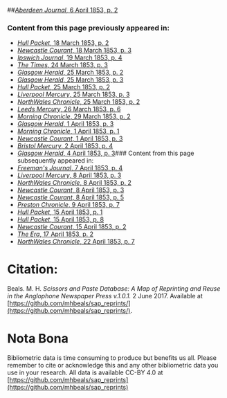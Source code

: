##[*Aberdeen Journal*, 6 April 1853, p. 2](https://mhbeals.github.io/sap_html/Aberdeen-Journal/Aberdeen-Journal-6-April-1853-p-2)

### Content from this page previously appeared in:
+ [*Hull Packet*, 18 March 1853, p. 2](https://mhbeals.github.io/sap_html/Hull-Packet/Hull-Packet-18-March-1853-p-2)
+ [*Newcastle Courant*, 18 March 1853, p. 3](https://mhbeals.github.io/sap_html/Newcastle-Courant/Newcastle-Courant-18-March-1853-p-3)
+ [*Ipswich Journal*, 19 March 1853, p. 4](https://mhbeals.github.io/sap_html/Ipswich-Journal/Ipswich-Journal-19-March-1853-p-4)
+ [*The Times*, 24 March 1853, p. 3](https://mhbeals.github.io/sap_html/The-Times/The-Times-24-March-1853-p-3)
+ [*Glasgow Herald*, 25 March 1853, p. 2](https://mhbeals.github.io/sap_html/Glasgow-Herald/Glasgow-Herald-25-March-1853-p-2)
+ [*Glasgow Herald*, 25 March 1853, p. 3](https://mhbeals.github.io/sap_html/Glasgow-Herald/Glasgow-Herald-25-March-1853-p-3)
+ [*Hull Packet*, 25 March 1853, p. 2](https://mhbeals.github.io/sap_html/Hull-Packet/Hull-Packet-25-March-1853-p-2)
+ [*Liverpool Mercury*, 25 March 1853, p. 3](https://mhbeals.github.io/sap_html/Liverpool-Mercury/Liverpool-Mercury-25-March-1853-p-3)
+ [*NorthWales Chronicle*, 25 March 1853, p. 2](https://mhbeals.github.io/sap_html/NorthWales-Chronicle/NorthWales-Chronicle-25-March-1853-p-2)
+ [*Leeds Mercury*, 26 March 1853, p. 6](https://mhbeals.github.io/sap_html/Leeds-Mercury/Leeds-Mercury-26-March-1853-p-6)
+ [*Morning Chronicle*, 29 March 1853, p. 2](https://mhbeals.github.io/sap_html/Morning-Chronicle/Morning-Chronicle-29-March-1853-p-2)
+ [*Glasgow Herald*, 1 April 1853, p. 3](https://mhbeals.github.io/sap_html/Glasgow-Herald/Glasgow-Herald-1-April-1853-p-3)
+ [*Morning Chronicle*, 1 April 1853, p. 1](https://mhbeals.github.io/sap_html/Morning-Chronicle/Morning-Chronicle-1-April-1853-p-1)
+ [*Newcastle Courant*, 1 April 1853, p. 3](https://mhbeals.github.io/sap_html/Newcastle-Courant/Newcastle-Courant-1-April-1853-p-3)
+ [*Bristol Mercury*, 2 April 1853, p. 4](https://mhbeals.github.io/sap_html/Bristol-Mercury/Bristol-Mercury-2-April-1853-p-4)
+ [*Glasgow Herald*, 4 April 1853, p. 3](https://mhbeals.github.io/sap_html/Glasgow-Herald/Glasgow-Herald-4-April-1853-p-3)### Content from this page subsequently appeared in:
+ [*Freeman's Journal*, 7 April 1853, p. 4](https://mhbeals.github.io/sap_html/Freeman's-Journal/Freeman's-Journal-7-April-1853-p-4)
+ [*Liverpool Mercury*, 8 April 1853, p. 3](https://mhbeals.github.io/sap_html/Liverpool-Mercury/Liverpool-Mercury-8-April-1853-p-3)
+ [*NorthWales Chronicle*, 8 April 1853, p. 2](https://mhbeals.github.io/sap_html/NorthWales-Chronicle/NorthWales-Chronicle-8-April-1853-p-2)
+ [*Newcastle Courant*, 8 April 1853, p. 3](https://mhbeals.github.io/sap_html/Newcastle-Courant/Newcastle-Courant-8-April-1853-p-3)
+ [*Newcastle Courant*, 8 April 1853, p. 5](https://mhbeals.github.io/sap_html/Newcastle-Courant/Newcastle-Courant-8-April-1853-p-5)
+ [*Preston Chronicle*, 9 April 1853, p. 7](https://mhbeals.github.io/sap_html/Preston-Chronicle/Preston-Chronicle-9-April-1853-p-7)
+ [*Hull Packet*, 15 April 1853, p. 1](https://mhbeals.github.io/sap_html/Hull-Packet/Hull-Packet-15-April-1853-p-1)
+ [*Hull Packet*, 15 April 1853, p. 8](https://mhbeals.github.io/sap_html/Hull-Packet/Hull-Packet-15-April-1853-p-8)
+ [*Newcastle Courant*, 15 April 1853, p. 2](https://mhbeals.github.io/sap_html/Newcastle-Courant/Newcastle-Courant-15-April-1853-p-2)
+ [*The Era*, 17 April 1853, p. 2](https://mhbeals.github.io/sap_html/The-Era/The-Era-17-April-1853-p-2)
+ [*NorthWales Chronicle*, 22 April 1853, p. 7](https://mhbeals.github.io/sap_html/NorthWales-Chronicle/NorthWales-Chronicle-22-April-1853-p-7)
                    
# Citation: 

Beals. M. H. *Scissors and Paste Database: A Map of Reprinting and Reuse in the Anglophone Newspaper Press v.1.0.1.* 2 June 2017. Available at [https://github.com/mhbeals/sap_reprints/](https://github.com/mhbeals/sap_reprints/). 
                    
# Nota Bona

Bibliometric data is time consuming to produce but benefits us all. Please remember to cite or acknowledge this and any other bibliometric data you use in your research. All data is available CC-BY 4.0 at [https://github.com/mhbeals/sap_reprints](https://github.com/mhbeals/sap_reprints)